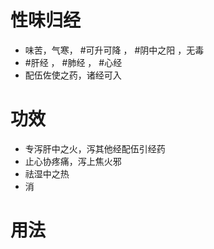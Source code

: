 # 性味归经
- 味苦，气寒， #可升可降 ， #阴中之阳 ，无毒
-  #肝经 ， #肺经 ， #心经 
-  配伍佐使之药，诸经可入
# 功效
- 专泻肝中之火，泻其他经配伍引经药
- 止心协疼痛，泻上焦火邪
- 祛湿中之热
- 消 
# 用法
